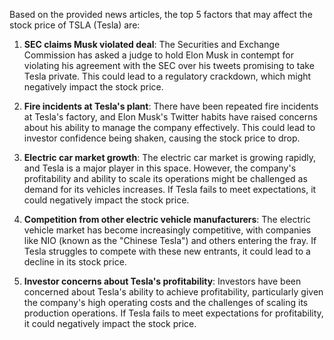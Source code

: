 Based on the provided news articles, the top 5 factors that may affect the stock price of TSLA (Tesla) are:

1. **SEC claims Musk violated deal**: The Securities and Exchange Commission has asked a judge to hold Elon Musk in contempt for violating his agreement with the SEC over his tweets promising to take Tesla private. This could lead to a regulatory crackdown, which might negatively impact the stock price.

2. **Fire incidents at Tesla's plant**: There have been repeated fire incidents at Tesla's factory, and Elon Musk's Twitter habits have raised concerns about his ability to manage the company effectively. This could lead to investor confidence being shaken, causing the stock price to drop.

3. **Electric car market growth**: The electric car market is growing rapidly, and Tesla is a major player in this space. However, the company's profitability and ability to scale its operations might be challenged as demand for its vehicles increases. If Tesla fails to meet expectations, it could negatively impact the stock price.

4. **Competition from other electric vehicle manufacturers**: The electric vehicle market has become increasingly competitive, with companies like NIO (known as the "Chinese Tesla") and others entering the fray. If Tesla struggles to compete with these new entrants, it could lead to a decline in its stock price.

5. **Investor concerns about Tesla's profitability**: Investors have been concerned about Tesla's ability to achieve profitability, particularly given the company's high operating costs and the challenges of scaling its production operations. If Tesla fails to meet expectations for profitability, it could negatively impact the stock price.